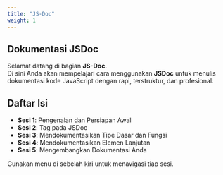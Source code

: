 ```yaml
---
title: "JS-Doc"
weight: 1
---
```


## Dokumentasi JSDoc

Selamat datang di bagian **JS-Doc**.  
Di sini Anda akan mempelajari cara menggunakan **JSDoc** untuk menulis dokumentasi kode JavaScript dengan rapi, terstruktur, dan profesional.

## Daftar Isi

- **Sesi 1**: Pengenalan dan Persiapan Awal
- **Sesi 2**: Tag pada JSDoc
- **Sesi 3**: Mendokumentasikan Tipe Dasar dan Fungsi
- **Sesi 4**: Mendokumentasikan Elemen Lanjutan
- **Sesi 5**: Mengembangkan Dokumentasi Anda

Gunakan menu di sebelah kiri untuk menavigasi tiap sesi.
